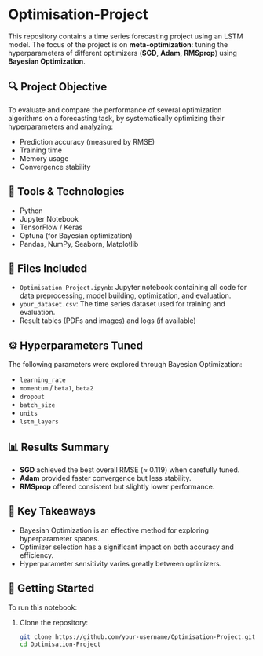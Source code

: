 # Optimisation-Project

This repository contains a time series forecasting project using an LSTM model. The focus of the project is on **meta-optimization**: tuning the hyperparameters of different optimizers (**SGD**, **Adam**, **RMSprop**) using **Bayesian Optimization**.

## 🔍 Project Objective

To evaluate and compare the performance of several optimization algorithms on a forecasting task, by systematically optimizing their hyperparameters and analyzing:

- Prediction accuracy (measured by RMSE)
- Training time
- Memory usage
- Convergence stability

## 🧪 Tools & Technologies

- Python
- Jupyter Notebook
- TensorFlow / Keras
- Optuna (for Bayesian optimization)
- Pandas, NumPy, Seaborn, Matplotlib

## 📁 Files Included

- `Optimisation_Project.ipynb`: Jupyter notebook containing all code for data preprocessing, model building, optimization, and evaluation.
- `your_dataset.csv`: The time series dataset used for training and evaluation.
- Result tables (PDFs and images) and logs (if available)

## ⚙️ Hyperparameters Tuned

The following parameters were explored through Bayesian Optimization:

- `learning_rate`
- `momentum` / `beta1`, `beta2`
- `dropout`
- `batch_size`
- `units`
- `lstm_layers`

## 📊 Results Summary

- **SGD** achieved the best overall RMSE (≈ 0.119) when carefully tuned.
- **Adam** provided faster convergence but less stability.
- **RMSprop** offered consistent but slightly lower performance.

## 📌 Key Takeaways

- Bayesian Optimization is an effective method for exploring hyperparameter spaces.
- Optimizer selection has a significant impact on both accuracy and efficiency.
- Hyperparameter sensitivity varies greatly between optimizers.

## 🚀 Getting Started

To run this notebook:

1. Clone the repository:
   ```bash
   git clone https://github.com/your-username/Optimisation-Project.git
   cd Optimisation-Project
